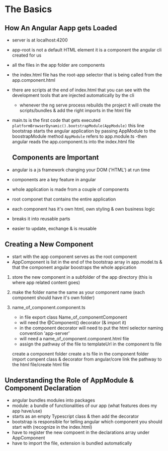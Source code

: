 # The Basics

## How An Angular Aapp gets Loaded
 - server is at localhost:4200
 - app-root is not a default HTML element it is a component the angular cli created for us
 - all the files in the app folder are components
 - the index.html file has the root-app selector that is being called from the app.component.html
 - there are scripts at the end of index.html that you can see with the development tools that are injected automatically by the cli
    - whenever the ng serve process rebuilds the project it will create the scripts/bundles & add the right imports in the html file

- main.ts is the first code that gets executed
    `platformBrowserDynamic().bootstrapModule(AppModule)`
        this line bootstrap starts the angular application by passing AppModule to the boostrapModule method
    `AppModule` refers to app.module.ts
    -then angular reads the app.component.ts into the index.html file

    ## Components are Important
- angular is a js framework changing your DOM ('HTML') at run time
- components are a key feature in angular
- whole application is made from a couple of components
- root componet that contains the entire application
- each component has it's own html, own styling & own business logic
- breaks it into reusable parts
- easier to update, exchange & is reusable

## Creating a New Component 
- start with the app component serves as the root component
- AppComponent is list in the end of the bootstrap array in app.model.ts & that the component angular boostraps the whole appication
1. store the new component in a subfolder of the app directory (this is where app related content goes)
2. make the folder name the same as your component name (each component should have it's own folder)
3. name_of_component.component.ts
    - in file export class Name_of_componentComponent
    - will need the @Component() decorator (& import it)
    - in the component decorator will need to put the html selector naming convention 'app-server'
    - will need a name_of_component.component.html file
    - assign the pathway of the file to templateUrl in the component ts file

    create a component folder
        create a ts file in the component folder
        import compent class & decorator from angular/core
        link the pathway to the html file/create html file

## Understanding the Role of AppModule & Component Declaration
 - angular bundles modules into packages
 - module: a bundle of functionalities of our app (what features does my app have/use)
 - starts as an empty Typescript class & then add the decorator
 - bootstrap is responsible for telling angular which component you should start with (recognize in the index.html)
 - have to register the new compoent in the declarations array under AppComponent
 - have to import the file, extension is bundled automatically

